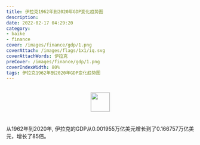 ```yaml
---
title: 伊拉克1962年到2020年GDP变化趋势图
description: 
date: 2022-02-17 04:29:20
category:
- baike
- finance
cover: /images/finance/gdp/1.png
coverAttach: /images/flags/1x1/iq.svg
coverAttachWords: 伊拉克
preCover: /images/finance/gdp/1.png
coverIndexWidth: 80%
tags: 伊拉克1962年到2020年GDP变化趋势图
---
```




<script src="/assets/js/charts/chart.js"></script>

<div style="text-align: center; margin: 30px 0; ">
    <img src="/images/flags/1x1/iq.svg" style="width: 50px; border: 1px solid #cccccc; ">
</div>

<div style="width: 98%; margin: 0 0 35px 0; ">
    <canvas id="myChart"></canvas>
</div>

<div>
<p class="paragraph">从1962年到2020年, 伊拉克的GDP从0.001955万亿美元增长到了0.166757万亿美元，增长了85倍。</p>
</div>

<script>

    const dataGdp = {
        labels: [1962, 1963, 1964, 1968, 1969, 1970, 1971, 1972, 1973, 1974, 1975, 1976, 1977, 1978, 1979, 1980, 1981, 1982, 1983, 1984, 1985, 1986, 1987, 1988, 1989, 1990, 1991, 1992, 1993, 1994, 1995, 1996, 1997, 1998, 1999, 2000, 2001, 2002, 2003, 2004, 2005, 2006, 2007, 2008, 2009, 2010, 2011, 2012, 2013, 2014, 2015, 2016, 2017, 2018, 2019, 2020],
        datasets: [{
            label: '(万亿美元)  •  即刻编程  •  cn.hongkezhang.com',
            backgroundColor: 'rgb(0 0 128)',
            borderColor: 'rgb(0 0 128)',
            data: [0.001955, 0.001978, 0.002341, 0.002897, 0.003008, 0.003282, 0.003865, 0.004114, 0.005134, 0.011517, 0.013459, 0.017755, 0.019838, 0.023762, 0.037816, 0.052569, 0.037823, 0.042382, 0.040713, 0.046938, 0.048425, 0.047265, 0.056774, 0.062685, 0.065832, 0.180408, 0.000408, 0.000554, 0.001032, 0.003991, 0.012894, 0.010434, 0.020765, 0.020617, 0.036882, 0.048364, 0.036176, 0.032928, 0.021922, 0.036628, 0.049955, 0.065140, 0.088837, 0.131614, 0.111658, 0.138517, 0.185750, 0.218002, 0.234638, 0.228416, 0.166774, 0.166602, 0.187218, 0.227367, 0.235097, 0.166757],
            barPercentage: 0.3
        }]
    };

    const config = {
        type: 'line',
        data: dataGdp,
        options: {
            series: [
                {
                    barWidth: '20%'
                }
            ]
        }
    };

    const myChart = new Chart(
        document.getElementById('myChart'),
        config
    );
</script>
